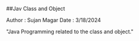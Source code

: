 ##Jav Class and Object

Author : Sujan Magar
Date : 3/18/2024

"Java Programming related to the class and object."

